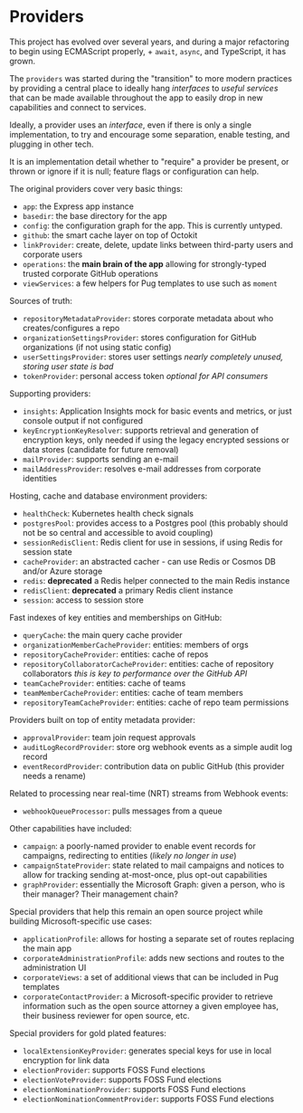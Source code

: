 # Providers

This project has evolved over several years, and during a major refactoring
to begin using ECMAScript properly, + `await`, `async`, and TypeScript, it
has grown.

The `providers` was started during the "transition" to more modern practices by
providing a central place to ideally hang _interfaces_ to _useful services_ that
can be made available throughout the app to easily drop in new capabilities and
connect to services.

Ideally, a provider uses an _interface_, even if there is only a single implementation,
to try and encourage some separation, enable testing, and plugging in other tech.

It is an implementation detail whether to "require" a provider be present, or thrown or
ignore if it is null; feature flags or configuration can help.

The original providers cover very basic things:

- `app`: the Express app instance
- `basedir`: the base directory for the app
- `config`: the configuration graph for the app. This is currently untyped.
- `github`: the smart cache layer on top of Octokit
- `linkProvider`: create, delete, update links between third-party users and corporate users
- `operations`: the **main brain of the app** allowing for strongly-typed trusted corporate GitHub operations
- `viewServices`: a few helpers for Pug templates to use such as `moment`

Sources of truth:

- `repositoryMetadataProvider`: stores corporate metadata about who creates/configures a repo
- `organizationSettingsProvider`: stores configuration for GitHub organizations (if not using static config)
- `userSettingsProvider`: stores user settings _nearly completely unused, storing user state is bad_
- `tokenProvider`: personal access token _optional for API consumers_

Supporting providers:

- `insights`: Application Insights mock for basic events and metrics, or just console output if not configured
- `keyEncryptionKeyResolver`: supports retrieval and generation of encryption keys, only needed if using the legacy encrypted sessions or data stores (candidate for future removal)
- `mailProvider`: supports sending an e-mail
- `mailAddressProvider`: resolves e-mail addresses from corporate identities

Hosting, cache and database environment providers:

- `healthCheck`: Kubernetes health check signals
- `postgresPool`: provides access to a Postgres pool (this probably should not be so central and accessible to avoid coupling)
- `sessionRedisClient`: Redis client for use in sessions, if using Redis for session state
- `cacheProvider`: an abstracted cacher - can use Redis or Cosmos DB and/or Azure storage
- `redis`: **deprecated** a Redis helper connected to the main Redis instance
- `redisClient`: **deprecated** a primary Redis client instance
- `session`: access to session store

Fast indexes of key entities and memberships on GitHub:

- `queryCache`: the main query cache provider
- `organizationMemberCacheProvider`: entities: members of orgs
- `repositoryCacheProvider`: entities: cache of repos
- `repositoryCollaboratorCacheProvider`: entities: cache of repository collaborators _this is key to performance over the GitHub API_
- `teamCacheProvider`: entities: cache of teams
- `teamMemberCacheProvider`: entities: cache of team members
- `repositoryTeamCacheProvider`: entities: cache of repo team permissions

Providers built on top of entity metadata provider:

- `approvalProvider`: team join request approvals
- `auditLogRecordProvider`: store org webhook events as a simple audit log record
- `eventRecordProvider`: contribution data on public GitHub (this provider needs a rename)

Related to processing near real-time (NRT) streams from Webhook events:

- `webhookQueueProcessor`: pulls messages from a queue

Other capabilities have included:

- `campaign`: a poorly-named provider to enable event records for campaigns, redirecting to entities (_likely no longer in use_)
- `campaignStateProvider`: state related to mail campaigns and notices to allow for tracking sending at-most-once, plus opt-out capabilities
- `graphProvider`: essentially the Microsoft Graph: given a person, who is their manager? Their management chain?

Special providers that help this remain an open source project while building Microsoft-specific
use cases:

- `applicationProfile`: allows for hosting a separate set of routes replacing the main app
- `corporateAdministrationProfile`: adds new sections and routes to the administration UI
- `corporateViews`: a set of additional views that can be included in Pug templates
- `corporateContactProvider`: a Microsoft-specific provider to retrieve information such as the open source attorney a given employee has, their business reviewer for open source, etc.

Special providers for gold plated features:

- `localExtensionKeyProvider`: generates special keys for use in local encryption for link data
- `electionProvider`: supports FOSS Fund elections
- `electionVoteProvider`: supports FOSS Fund elections
- `electionNominationProvider`: supports FOSS Fund elections
- `electionNominationCommentProvider`: supports FOSS Fund elections
